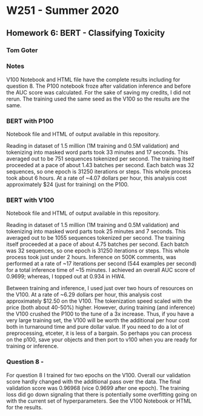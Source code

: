 # W251 - Summer 2020
## Homework 6: BERT - Classifying Toxicity
### Tom Goter

### Notes
V100 Notebook and HTML file have the complete results including for question 8. The P100 notebook froze after validation inference and before the AUC score was calculated. For the sake of saving my credits, I did not rerun. The training used the same seed as the V100 so the results are the same. 

### BERT with P100
Notebook file and HTML of output available in this repository.

Reading in dataset of 1.5 million (1M training and 0.5M validation) and tokenizing into masked word parts took 33 minutes and 17 seconds. This averaged out to be 751 sequences tokenized per second. The training itself proceeded at a pace of about 1.43 batches per second. Each batch was 32 sequences, so one epoch is 31250 iterations or steps. This whole process took about 6 hours. At a rate of ~4.07 dollars per hour, this analysis cost approximately $24  (just for training) on the P100.

### BERT with V100
Notebook file and HTML of output available in this repository.

Reading in dataset of 1.5 million (1M training and 0.5M validation) and tokenizing into masked word parts took 25 minutes and 7 seconds. This averaged out to be 1055 sequences tokenized per second. The training itself proceeded at a pace of about 4.75 batches per second. Each batch was 32 sequences, so one epoch is 31250 iterations or steps. This whole process took just under 2 hours. Inference on 500K comments, was performed at a rate of ~17 iterations per second (544 examples per second) for a total inference time of ~15 minutes. I achieved an overall AUC score of 0.9699; whereas, I topped out at 0.934 in HW4.

Between training and inference, I used just over two hours of resources on the V100.  At a rate of ~6.29 dollars per hour, this analysis cost approximately $12.50 on the V100. The tokenization speed scaled with the price (both about 40-50%) higher. However, during training (and inference) the V100 crushed the P100 to the tune of a 3x increase. Thus, if you have a very large training set, the V100 will be worth the additional per hour cost both in turnaround time and pure dollar value. If you need to do a lot of preprocessing, etceter, it is less of a bargain. So perhaps you can process on the p100, save your objects and then port to v100 when you are ready for training or inference.

### Question 8 - 
For question 8 I trained for two epochs on the V100. Overall our validation score hardly changed with the additional pass over the data. The final validation score was 0.96968 (vice 0.9699 after one epoch). The training loss did go down signaling that there is potentially some overfitting going on with the current set of hyperparameters. See the V100 Notebook or HTML for the results.
